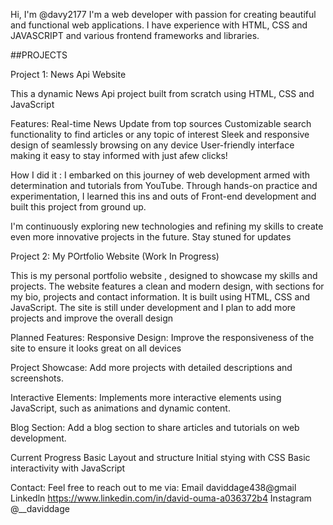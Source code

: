 Hi, I'm @davy2177 
I'm a web developer with passion for creating beautiful and functional web applications. I have experience with HTML, CSS and JAVASCRIPT and various frontend frameworks and libraries.

##PROJECTS

Project 1: News Api Website

This a dynamic News Api project built from scratch using HTML, CSS and JavaScript

Features:
  Real-time News Update from top sources
  Customizable search functionality to find articles or any topic of interest 
  Sleek and responsive design of seamlessly browsing on any device 
  User-friendly interface making it easy to stay informed with just afew clicks!

How I did it : I embarked on this journey of web development armed with determination and tutorials from YouTube. Through hands-on practice and experimentation, I learned this ins and outs of Front-end development and built this project from ground up.

I'm continuously exploring new technologies and refining my skills to create even more innovative projects in the future. Stay stuned for updates

Project 2: My POrtfolio Website (Work In Progress)

This is my personal portfolio website , designed to showcase my skills and projects. The website features a clean and modern design, with sections for my bio, projects and contact information. It is built using HTML, CSS and JavaScript. The site is still under development and I plan to add more projects and improve the overall design

Planned Features:
  Responsive Design: Improve the responsiveness of the site to ensure it looks great on all devices

  Project Showcase: Add more projects with detailed descriptions and screenshots.

  Interactive Elements: Implements more interactive elements using JavaScript, such as animations and dynamic content.

  Blog Section: Add a blog section to share articles and tutorials on web development.

  Current Progress
    Basic Layout and structure
    Initial stying with CSS
    Basic interactivity with JavaScript


  Contact:
  Feel free to reach out to me via:
    Email daviddage438@gmail
    Linkedln https://www.linkedin.com/in/david-ouma-a036372b4
    Instagram @__daviddage
  



